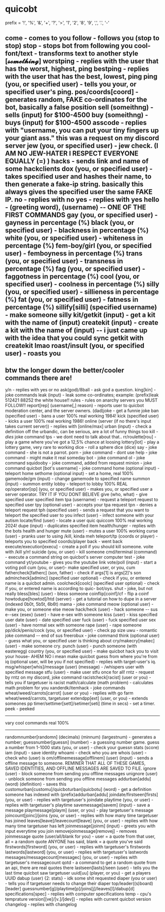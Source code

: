 # quicobt

prefix = '!', '%', '&', '+', '?', '>', '1', '2', '8', '9', ',', '.', '-'

come - comes to you
follow - follows you (stop to stop)
stop - stops bot from following you
cool- font/text - transforms text to another style [𝓼𝓸𝓶𝓮𝓽𝓱𝓲𝓷𝓰]
worstping - replies with the user that has the worst, highest, ping
bestping - replies with the user that has the best, lowest, ping
ping (you, or specified user) - tells you your, or specified user's ping.
pos/coords[coord] - generates random, FAKE co-ordinates for the bot, basically a false position
sell (someithng) - sells (input) for $100-4500
buy (someithng) - buys (input) for $100-4500
asscode - replies with "username, you can put your tiny fingers up your giant ass." this was a request on my discord server
jew (you, or specified user) - jew check. (I AM NO JEW-HATER I RESPECT EVERYONE EQUALLY (=) )
hacks - sends link and name of some hackclients
dox (you, or specified user) - takes specified user and hashes their name, to then generate a fake-ip string. basically this always gives the specified user the same FAKE IP.
no - replies with no
yes - replies with yes
hello - (greeting word), (username) -- ONE OF THE FIRST COMMANDS
gay (you, or specified user) - gayness in percentage (%)
black (you, or specified user) - blackness in percentage (%)
white (you, or specified user) - whiteness in percentage (%)
fem-boy/girl (you, or specified user) - femboyness in percentage (%)
trans (you, or specified user) - transness in percentage (%)
fag (you, or specified user) - faggotness in percentage (%)
cool (you, or specified user) - coolness in percentage (%)
silly (you, or specified user) - sillieness in percentage (%)
fat (you, or specified user) - fatness in percentage (%)
sillify[silli] (specified username) - make someone silly
kit/getkit (input) - get a kit with the name of (input)
createkit (input) - create a kit with the name of (input) -- i just came up with the idea that you could sync getkit with createkit lmao
roast/insult (you, or specified user) - roasts you
----------------------------------------------------------
btw the longer down the better/cooler commands there are!
----------------------------------------------------------
y/n - replies with yes or no
ask(god)/8ball - ask god a question.
king[kin] - joke commands
leak (input) - leak some co-ordinates; example: (prefix)leak 512421 88252 the white house!!
rules - rules on anarchy servers you MUST FOLLOW!!
report[rep] (username[,] reason) - reports user to quicbot moderation center, and the server owners.
(dad)joke - get a funnie joke
ban (specified user) - bans a user 100% real working 1984!
kick (specified user) - kicks a user 100% real working 1986!
online (server (if no there's input takes current server)) - replies with [online/max]
urban (input) - check a definition off the urbandic, can be serious, are a lot of funny things too
kill - *dies* joke command
tps - we dont need to talk about that..
rr/roulette[rou] - play a game where you've got a 12,5% chance at loosing
lottery[lot] - play a lottery game, very rare to working
dice - roll a sphere dice (dice)
say - joke command - she is not a parrot.
porn - joke command - dont use
help - joke command - might make it real someday
bot - joke command
ol - joke command
squidooby - joke command, added from request
minion - joke command
quicbot [bot's username] - joke command
home (optional input) - teleport home
sethome (optional input) - set a home, real 100%
gamemode/gm (input) - change gamemode to specified name
summon (input) - summon entity
lobby - teleport to lobby 100% REAL
op/operator[op] (you, or specified user) - makes you, or specified user a server operator. TRY IT IF YOU DONT BELIEVE
give (who, what) - give specified user specified item
tpa (username) - request a teleport request to specified user
tpy (optional user) - accepts your tpa request
tpn - denies a teleport request
tph (specified user) - sends a request that you want to teleport the specified user to you
infect (user) - infect someone with your autism
locate/find (user) - locate a user quic quiccom 100% real working 2024!
dupe (input) - duplicates specified item
health/hunger - replies with the bots health and hunger
mute (user) - mutes a user 100% working
curse (user) - pranks user to using /kill, kinda meh
teleport/tp (coords or player) - teleports you to specified coords/player
back - went back
execute/execution[execu] - create a poll if you should kill someone. voite with /kill y/n!
suicide (you, or user) - kill someone
cmd/terminal (command) - execute a command string on quicbot's server computer
test - joke command
yt/youtube - gives you the youtube link
vote/poll (input) - start a voting poll
cum (you, or user)- make specified user, or you, cum
fathercheck[fatherc] (son, father) - check if args[1] is args[2]'s son
admincheck[adminc] (specified user optional) - check if you, or entered name is a quicbot admin.
coolcheck[coolc] (specified user optional) - check if you, or entered name is according to quic- bot/oys.
shut - joke, but not really
bless[bles] (user) - bless someone
coinflip[coinf]/cf - flip a coinf
howtodupe[howtod]/htd (server) - get a tutorial on how to dupe in a server (indexed 0b0t, 5b5t, 6b6t)
mama - joke command
meow (optional user) - make you, or someone else meow
hack/heck (user) - hack someone
-- sus
e--sex {esex} (user) - have e-sex with someone
kiss (user) - kiss specified user
date (user) - date specified user
fuck (user) - fuck specified user
sex (user) - have normal sex with someone
rape (user) - rape someone
pp/dick/penis/cock (you, or specified user) - check pp size
uwu - romantic joke command
-- end of sus
freerobux - joke command
think (optional user) - guess what you, or specified user is thinking about
cry/makecry[makec] (user) - make someone cry.
punch (user) - punch someone (with easteregg)
country (you, or specified user) - make quicbot hack you to visit your house- AHEM NO i mean make quicbot guess from where you're from
iq (optional user, will be you if not specified) - replies with target-user's iq.
msg/whisper[whis]/message (user) (message) - /whispers user with specified message
stfu (user) - make user stfu once for all!
rntz - request by rntz on my discord, joke command
racistcheck[racist] (user or you) - tells you if targetuser is racist
math/calculate (math problem) - calculates math problem for you
xanderdk/itemhack - joke commands
wheat/weed/carrots[carrot] (user or you) - replies with go farm wheat/weed/carrots, targetuser
extendpp[ext] (user, or you) - extends someones pp
timer/settimer[sett]/setimer[seti] (time in secs) - set a timer.
peek - peeked
--          ---         ----
vary cool commands real 100%
--          ---         ----
randomnumber[randomn] (decimals) (minnum) (largestnum) - generates a number; <decimals> <smallestnumber> <biggestnumber>
guessnumber[guessn] (number) - a guessing number game. guess a number from 1-1000
stats (you, or user) - check your guessn stats (score)
iam (input) - save identity
whoami - check who you are
whois (user) - check who (user) is
om/offlinemessage[offlinem] (user) (input) - sends a offline message to someone. REMINER THAT ALL OF THESE GAMES, SAVED IDENTITIES, AND OFFLINE MESSAGES ARE SAVED TO FILE.
ignore (user) - block someone from sending you offline messages
unignore (user) - unblock someone from sending you offline messages
addurban[addu] (word) (definition) - saves this
customurban[customu]/quicboturban[quicbotu] (word) - get a definition someone has indexed with (prefix)addurban[addu]
joindate/firstseen[firsts] (you, or user) - replies with targetuser's joindate
playtime (you, or user) - replies with targetuser's playtime
savemessage[savem] (input) - save a message
playmessage[playm] (user, or you) - play targetuser's message
joincount[joinc]/joins (you, or user) - replies with how many time targetuser has joined 
leaves[leave]/leavecount[leave] (you, or user) - replies with how many time targetuser has left
joinmessage[joinm] (input) - greets you with input everytime you join
removejoinmessage[removej] - removes joinmessage
quote (user/all/blank for you) - user = a quote from that user, all = a random quote ANYONE has said, blank = a quote you've said
firstwords[firstword] (you, or user) - replies with targetuser's firstwords
lastwords[lastword] (you, or user) - replies with targetuser's lastwords
messages/messagecount[messagec] (you, or user) - replies with targetuser's messagecount
qotd - a command to get a random quote from an api, there are real quotes there
lastseen[lasts]/seen (user) - tells you the last time quicbot saw targetuser
uuid[uu] (player, or you) - get a players UUID
dabup (user) {2: stats} - idk some shit requested
diaper (you or user) - tells you if targetuser needs to change their diaper
top/leader((s)board)[leader] guessnumber[g]/playtime[p]/joins[j]/leaves[l]/dabup[d]
specifications[spec] - replies with computer specifications
temp - cpu's temprature
version[[ve]/[v.]/[dev]] - replies with current quicbot version
changelog - replies with changelog
